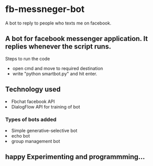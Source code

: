 # fb-messneger-bot
A bot to reply to people who texts me on facebook.


<h2> A bot for facebook messenger application. It replies whenever the script runs.</h2>
<p> Steps to run the code</p>
<ul>
  <li>open cmd and move to required destination </li>
  <li> write "python smartbot.py" and hit enter. </li>
  </ul>
  
  <h2> Technology used </h2>
  <li>Fbchat facebook API</li>
  <li> DialogFlow API for training of bot </li>
  
  <h3>Types of bots added </h3>
  <li>Simple generative-selective bot </li>
  <li>echo bot </li>
  <li>group management bot </li>
  
  <h2>happy Experimenting and programmming... </h2>
